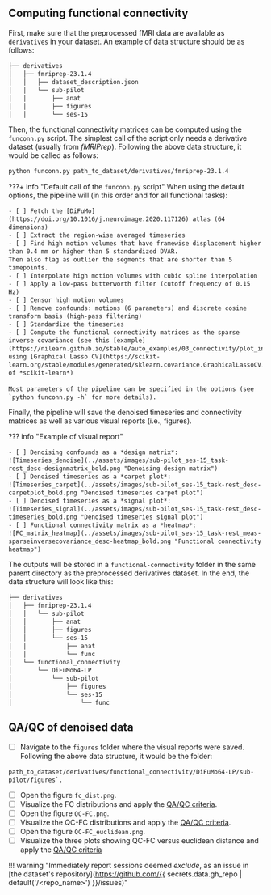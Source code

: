 ## Computing functional connectivity

First, make sure that the preprocessed fMRI data are available as `derivatives` in your dataset.
An example of data structure should be as follows:
```
├── derivatives
│   ├── fmriprep-23.1.4
│   │   ├── dataset_description.json
│   │   └── sub-pilot
│   │       ├── anat
│   │       ├── figures
│   │       └── ses-15
```

Then, the functional connectivity matrices can be computed using the `funconn.py` script.
The simplest call of the script only needs a derivative dataset (usually from *fMRIPrep*).
Following the above data structure, it would be called as follows:
``` bash
python funconn.py path_to_dataset/derivatives/fmriprep-23.1.4
```

???+ info "Default call of the `funconn.py` script"
    When using the default options, the pipeline will (in this order and for all functional tasks):
    
    - [ ] Fetch the [DiFuMo](https://doi.org/10.1016/j.neuroimage.2020.117126) atlas (64 dimensions)
    - [ ] Extract the region-wise averaged timeseries
    - [ ] Find high motion volumes that have framewise displacement higher than 0.4 mm or higher than 5 standardized DVAR.
    Then also flag as outlier the segments that are shorter than 5 timepoints.
    - [ ] Interpolate high motion volumes with cubic spline interpolation
    - [ ] Apply a low-pass butterworth filter (cutoff frequency of 0.15 Hz)
    - [ ] Censor high motion volumes
    - [ ] Remove confounds: motions (6 parameters) and discrete cosine transform basis (high-pass filtering)
    - [ ] Standardize the timeseries
    - [ ] Compute the functional connectivity matrices as the sparse inverse covariance (see this [example](https://nilearn.github.io/stable/auto_examples/03_connectivity/plot_inverse_covariance_connectome.html), using [Graphical Lasso CV](https://scikit-learn.org/stable/modules/generated/sklearn.covariance.GraphicalLassoCV.html#sklearn.covariance.GraphicalLassoCV) of *scikit-learn*)

    Most parameters of the pipeline can be specified in the options (see `python funconn.py -h` for more details).

Finally, the pipeline will save the denoised timeseries and connectivity matrices as well as various visual reports (i.e., figures).

??? info "Example of visual report"
    
    - [ ] Denoising confounds as a *design matrix*:
    ![Timeseries_denoise](../assets/images/sub-pilot_ses-15_task-rest_desc-designmatrix_bold.png "Denoising design matrix")
    - [ ] Denoised timeseries as a *carpet plot*:
    ![Timeseries_carpet](../assets/images/sub-pilot_ses-15_task-rest_desc-carpetplot_bold.png "Denoised timeseries carpet plot")
    - [ ] Denoised timeseries as a *signal plot*:
    ![Timeseries_signal](../assets/images/sub-pilot_ses-15_task-rest_desc-timeseries_bold.png "Denoised timeseries signal plot")
    - [ ] Functional connectivity matrix as a *heatmap*:
    ![FC_matrix_heatmap](../assets/images/sub-pilot_ses-15_task-rest_meas-sparseinversecovariance_desc-heatmap_bold.png "Functional connectivity heatmap")

The outputs will be stored in a `functional-connectivity` folder in the same parent directory as the preprocessed derivatives dataset.
In the end, the data structure will look like this:
```
├── derivatives
│   ├── fmriprep-23.1.4
│   │   └── sub-pilot
│   │       ├── anat
│   │       ├── figures
│   │       └── ses-15
│   │           ├── anat
│   │           └── func
│   └── functional_connectivity
│       └── DiFuMo64-LP
│           └── sub-pilot
│               ├── figures
│               └── ses-15
│                   └── func
```

## QA/QC of denoised data

- [ ] Navigate to the `figures` folder where the visual reports were saved. Following the above data structure, 
it would be the folder:
```
path_to_dataset/derivatives/functional_connectivity/DiFuMo64-LP/sub-pilot/figures`.
```
- [ ] Open the figure `fc_dist.png`.
- [ ] Visualize the FC distributions and apply the [QA/QC criteria](qaqc-criteria-FC.md#fc-distributions).
- [ ] Open the figure `QC-FC.png`.
- [ ] Visualize the QC-FC distributions and apply the [QA/QC criteria](qaqc-criteria-FC.md#qc-fc-distributions).
- [ ] Open the figure `QC-FC_euclidean.png`.
- [ ] Visualize the three plots showing QC-FC versus euclidean distance and apply the [QA/QC criteria](qaqc-criteria-FC.md#qc-fc-versus-eucliden-distance)

!!! warning "Immediately report sessions deemed *exclude*, as an issue in [the dataset's repository](https://github.com/{{ secrets.data.gh_repo | default('<organization>/<repo_name>') }}/issues)"